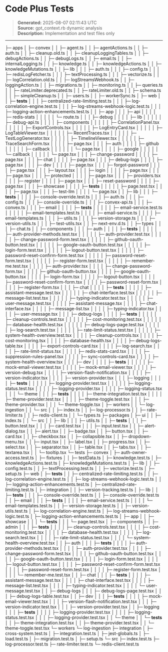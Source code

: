 # Code Plus Tests

> **Generated:** 2025-08-07 02:11:43 UTC  
> **Source:** gpt_context.rb dynamic analysis  
> **Description:** Implementation and test files only

---

├─ apps
│ ├─ convex
│ │ ├─ agent.ts
│ │ ├─ agentActions.ts
│ │ ├─ auth.ts
│ │ ├─ cleanup.old.ts
│ │ ├─ cleanupLoggingTables.ts
│ │ ├─ debugActions.ts
│ │ ├─ debugLogs.ts
│ │ ├─ email.ts
│ │ ├─ internalLogging.ts
│ │ ├─ knowledge.ts
│ │ ├─ knowledgeActions.ts
│ │ ├─ knowledgeMutations.ts
│ │ ├─ lib
│ │ │ ├─ auth.ts
│ │ │ ├─ config.ts
│ │ │ ├─ redisLogFetcher.ts
│ │ │ ├─ textProcessing.ts
│ │ │ ├─ vectorize.ts
│ │ ├─ logCorrelation.old.ts
│ │ ├─ logStreamsWebhook.ts
│ │ ├─ loggingAction.ts
│ │ ├─ migrations.ts
│ │ ├─ monitoring.ts
│ │ ├─ queries.ts
│ │ ├─ rateLimiter.deprecated.ts
│ │ ├─ rateLimiter.old.ts
│ │ ├─ schema.ts
│ │ ├─ simpleCleanup.ts
│ │ ├─ users.ts
│ │ ├─ workerSync.ts
│ ├─ web
│ │ ├─ **tests**
│ │ │ ├─ centralized-rate-limiting.test.ts
│ │ │ ├─ log-correlation-engine.test.ts
│ │ │ ├─ log-streams-webhook-logic.test.ts
│ │ │ ├─ logging-action-enhancements.test.ts
│ │ ├─ app
│ │ │ ├─ api
│ │ │ │ ├─ redis-stats
│ │ │ │ │ └─ route.ts
│ │ │ ├─ debug
│ │ │ │ ├─ lib
│ │ │ │ │ ├─ debug-api.ts
│ │ │ │ ├─ components
│ │ │ │ │ ├─ CorrelationPanel.tsx
│ │ │ │ │ ├─ ExportControls.tsx
│ │ │ │ │ ├─ LogEntryCard.tsx
│ │ │ │ │ ├─ LogTableViewer.tsx
│ │ │ │ │ ├─ RecentTraces.tsx
│ │ │ │ │ ├─ TestLogGenerator.tsx
│ │ │ │ │ ├─ TimelineViewer.tsx
│ │ │ │ │ ├─ TraceSearchForm.tsx
│ │ │ │ ├─ page.tsx
│ │ │ ├─ auth
│ │ │ │ ├─ github
│ │ │ │ │ ├─ callback
│ │ │ │ │ │ └─ page.tsx
│ │ │ │ ├─ google
│ │ │ │ │ └─ callback
│ │ │ │ │ └─ page.tsx
│ │ │ ├─ change-password
│ │ │ │ ├─ page.tsx
│ │ │ ├─ chat
│ │ │ │ ├─ page.tsx
│ │ │ ├─ debug-logs
│ │ │ │ ├─ page.tsx
│ │ │ ├─ dev
│ │ │ │ ├─ page.tsx
│ │ │ ├─ forgot-password
│ │ │ │ ├─ page.tsx
│ │ │ ├─ layout.tsx
│ │ │ ├─ login
│ │ │ │ ├─ page.tsx
│ │ │ ├─ page.tsx
│ │ │ ├─ protected
│ │ │ │ ├─ page.tsx
│ │ │ ├─ providers.tsx
│ │ │ ├─ register
│ │ │ │ ├─ page.tsx
│ │ │ ├─ reset-password
│ │ │ │ ├─ page.tsx
│ │ │ ├─ showcase
│ │ │ │ ├─ **tests**
│ │ │ │ │ ├─ page.test.tsx
│ │ │ │ ├─ page.tsx
│ │ │ ├─ test-llm
│ │ │ │ └─ page.tsx
│ │ ├─ lib
│ │ │ ├─ **tests**
│ │ │ │ ├─ console-override.test.ts
│ │ │ ├─ auth.ts
│ │ │ ├─ config.ts
│ │ │ ├─ console-override.ts
│ │ │ ├─ convex-api.ts
│ │ │ ├─ convex.ts
│ │ │ ├─ email
│ │ │ │ ├─ **tests**
│ │ │ │ │ ├─ email-service.test.ts
│ │ │ │ │ ├─ email-templates.test.ts
│ │ │ │ ├─ email-service.ts
│ │ │ │ ├─ email-templates.ts
│ │ │ ├─ utils.ts
│ │ │ ├─ version-storage.ts
│ │ │ ├─ version-utils.ts
│ │ │ ├─ test-utils.tsx
│ │ ├─ next-env.d.ts
│ │ ├─ types
│ │ │ ├─ chat.ts
│ │ ├─ components
│ │ │ ├─ auth
│ │ │ │ ├─ **tests**
│ │ │ │ │ ├─ auth-provider-methods.test.tsx
│ │ │ │ │ ├─ auth-provider.test.tsx
│ │ │ │ │ ├─ change-password-form.test.tsx
│ │ │ │ │ ├─ github-oauth-button.test.tsx
│ │ │ │ │ ├─ google-oauth-button.test.tsx
│ │ │ │ │ ├─ login-form.test.tsx
│ │ │ │ │ ├─ logout-button.test.tsx
│ │ │ │ │ ├─ password-reset-confirm-form.test.tsx
│ │ │ │ │ ├─ password-reset-form.test.tsx
│ │ │ │ │ ├─ register-form.test.tsx
│ │ │ │ │ ├─ remember-me.test.tsx
│ │ │ │ ├─ auth-provider.tsx
│ │ │ │ ├─ change-password-form.tsx
│ │ │ │ ├─ github-oauth-button.tsx
│ │ │ │ ├─ google-oauth-button.tsx
│ │ │ │ ├─ login-form.tsx
│ │ │ │ ├─ logout-button.tsx
│ │ │ │ ├─ password-reset-confirm-form.tsx
│ │ │ │ ├─ password-reset-form.tsx
│ │ │ │ ├─ register-form.tsx
│ │ │ ├─ chat
│ │ │ │ ├─ **tests**
│ │ │ │ │ ├─ assistant-message.test.tsx
│ │ │ │ │ ├─ chat-interface.test.tsx
│ │ │ │ │ ├─ message-list.test.tsx
│ │ │ │ │ ├─ typing-indicator.test.tsx
│ │ │ │ │ ├─ user-message.test.tsx
│ │ │ │ ├─ assistant-message.tsx
│ │ │ │ ├─ chat-interface.tsx
│ │ │ │ ├─ message-list.tsx
│ │ │ │ ├─ typing-indicator.tsx
│ │ │ │ ├─ user-message.tsx
│ │ │ ├─ debug-logs
│ │ │ │ ├─ **tests**
│ │ │ │ │ ├─ cleanup-controls.test.tsx
│ │ │ │ │ ├─ cost-monitoring.test.tsx
│ │ │ │ │ ├─ database-health.test.tsx
│ │ │ │ │ ├─ debug-logs-page.test.tsx
│ │ │ │ │ ├─ log-search.test.tsx
│ │ │ │ │ ├─ rate-limit-status.test.tsx
│ │ │ │ │ ├─ system-health-overview.test.tsx
│ │ │ │ ├─ cleanup-controls.tsx
│ │ │ │ ├─ cost-monitoring.tsx
│ │ │ │ ├─ database-health.tsx
│ │ │ │ ├─ debug-logs-table.tsx
│ │ │ │ ├─ export-controls-card.tsx
│ │ │ │ ├─ log-search.tsx
│ │ │ │ ├─ rate-limit-status.tsx
│ │ │ │ ├─ redis-stats-card.tsx
│ │ │ │ ├─ suppression-rules-panel.tsx
│ │ │ │ ├─ sync-controls-card.tsx
│ │ │ │ ├─ system-health-overview.tsx
│ │ │ ├─ dev
│ │ │ │ ├─ **tests**
│ │ │ │ │ ├─ mock-email-viewer.test.tsx
│ │ │ │ ├─ mock-email-viewer.tsx
│ │ │ │ ├─ version-debug.tsx
│ │ │ │ ├─ version-flash-notification.tsx
│ │ │ │ ├─ version-indicator.tsx
│ │ │ │ ├─ version-provider.tsx
│ │ │ ├─ logging
│ │ │ │ ├─ **tests**
│ │ │ │ │ ├─ logging-provider.test.tsx
│ │ │ │ │ ├─ logging-status.test.tsx
│ │ │ │ ├─ logging-provider.tsx
│ │ │ │ ├─ logging-status.tsx
│ │ │ └─ theme
│ │ │ ├─ **tests**
│ │ │ │ ├─ theme-integration.test.tsx
│ │ │ │ ├─ theme-provider.test.tsx
│ │ │ │ ├─ theme-toggle.test.tsx
│ │ │ ├─ theme-provider.tsx
│ │ │ └─ theme-toggle.tsx
│ ├─ workers
│ │ └─ log-ingestion
│ │ └─ src
│ │ ├─ index.ts
│ │ ├─ log-processor.ts
│ │ ├─ rate-limiter.ts
│ │ ├─ redis-client.ts
│ │ └─ types.ts
├─ packages
│ ├─ ui
│ │ ├─ index.ts
│ │ └─ src
│ │ ├─ lib
│ │ │ ├─ utils.ts
│ │ ├─ **tests**
│ │ │ ├─ button.test.tsx
│ │ │ ├─ card.test.tsx
│ │ │ ├─ input.test.tsx
│ │ ├─ alert-dialog.tsx
│ │ ├─ alert.tsx
│ │ ├─ badge.tsx
│ │ ├─ button.tsx
│ │ ├─ card.tsx
│ │ ├─ checkbox.tsx
│ │ ├─ collapsible.tsx
│ │ ├─ dropdown-menu.tsx
│ │ ├─ input.tsx
│ │ ├─ label.tsx
│ │ ├─ progress.tsx
│ │ ├─ select.tsx
│ │ ├─ separator.tsx
│ │ ├─ table.tsx
│ │ ├─ tabs.tsx
│ │ ├─ textarea.tsx
│ │ └─ tooltip.tsx
└─ tests
├─ convex
│ ├─ auth-owner-access.test.ts
│ ├─ fixtures
│ │ ├─ testData.ts
│ ├─ knowledge.test.ts
│ ├─ knowledgeActions.test.ts
│ ├─ knowledgeMutations.test.ts
│ ├─ lib
│ │ ├─ config.test.ts
│ │ ├─ textProcessing.test.ts
│ │ ├─ vectorize.test.ts
│ ├─ setup.ts
├─ web
│ ├─ **tests**
│ │ ├─ centralized-rate-limiting.test.ts
│ │ ├─ log-correlation-engine.test.ts
│ │ ├─ log-streams-webhook-logic.test.ts
│ │ ├─ logging-action-enhancements.test.ts
│ ├─ centralized-rate-limiting.test.ts
│ ├─ integration
│ │ ├─ version-tracking.test.ts
│ ├─ lib
│ │ ├─ **tests**
│ │ │ ├─ console-override.test.ts
│ │ ├─ console-override.test.ts
│ │ ├─ email
│ │ │ ├─ **tests**
│ │ │ │ ├─ email-service.test.ts
│ │ │ │ └─ email-templates.test.ts
│ │ ├─ version-storage.test.ts
│ │ ├─ version-utils.test.ts
│ ├─ log-correlation-engine.test.ts
│ ├─ log-streams-webhook-logic.test.ts
│ ├─ logging-action-enhancements.test.ts
│ ├─ app
│ │ ├─ showcase
│ │ │ └─ **tests**
│ │ │ └─ page.test.tsx
│ ├─ components
│ │ ├─ admin
│ │ │ ├─ **tests**
│ │ │ │ ├─ cleanup-controls.test.tsx
│ │ │ │ ├─ cost-monitoring.test.tsx
│ │ │ │ ├─ database-health.test.tsx
│ │ │ │ ├─ log-search.test.tsx
│ │ │ │ ├─ rate-limit-status.test.tsx
│ │ │ │ └─ system-health-overview.test.tsx
│ │ ├─ auth
│ │ │ ├─ **tests**
│ │ │ │ ├─ auth-provider-methods.test.tsx
│ │ │ │ ├─ auth-provider.test.tsx
│ │ │ │ ├─ change-password-form.test.tsx
│ │ │ │ ├─ github-oauth-button.test.tsx
│ │ │ │ ├─ google-oauth-button.test.tsx
│ │ │ │ ├─ login-form.test.tsx
│ │ │ │ ├─ logout-button.test.tsx
│ │ │ │ ├─ password-reset-confirm-form.test.tsx
│ │ │ │ ├─ password-reset-form.test.tsx
│ │ │ │ ├─ register-form.test.tsx
│ │ │ │ └─ remember-me.test.tsx
│ │ ├─ chat
│ │ │ ├─ **tests**
│ │ │ │ ├─ assistant-message.test.tsx
│ │ │ │ ├─ chat-interface.test.tsx
│ │ │ │ ├─ message-list.test.tsx
│ │ │ │ ├─ typing-indicator.test.tsx
│ │ │ │ └─ user-message.test.tsx
│ │ ├─ debug-logs
│ │ │ ├─ debug-logs-page.test.tsx
│ │ │ ├─ debug-logs-table.test.tsx
│ │ ├─ dev
│ │ │ ├─ **tests**
│ │ │ │ ├─ mock-email-viewer.test.tsx
│ │ │ ├─ version-flash-notification.test.tsx
│ │ │ ├─ version-indicator.test.tsx
│ │ │ ├─ version-provider.test.tsx
│ │ ├─ logging
│ │ │ ├─ **tests**
│ │ │ │ ├─ logging-provider.test.tsx
│ │ │ │ ├─ logging-status.test.tsx
│ │ │ ├─ logging-provider.test.tsx
│ │ └─ theme
│ │ └─ **tests**
│ │ ├─ theme-integration.test.tsx
│ │ ├─ theme-provider.test.tsx
│ │ └─ theme-toggle.test.tsx
└─ workers
└─ log-ingestion
├─ integration
│ ├─ cross-system.test.ts
│ ├─ integration.test.ts
│ ├─ jest-globals.ts
│ ├─ load.test.ts
│ ├─ migration.test.ts
│ ├─ setup.ts
└─ src
├─ index.test.ts
├─ log-processor.test.ts
├─ rate-limiter.test.ts
└─ redis-client.test.ts
